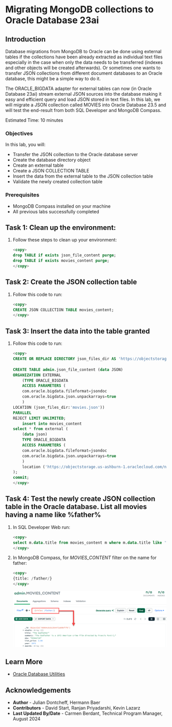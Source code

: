 # Migrating MongoDB collections to Oracle Database 23ai

## Introduction

Database migrations from MongoDB to Oracle can be done using external tables if the collections have been already extracted as individual text files especially in the case when only the data needs to be transferred (indexes and other objects will be created afterwards). Or sometimes one wants to transfer JSON collections from different document databases to an Oracle database, this might be a simple way to do it.

The ORACLE_BIGDATA adapter for external tables can now (in Oracle Database 23ai) stream external JSON sources into the database making it easy and efficient query and load JSON stored in text files. In this lab, we will migrate a JSON collection called MOVIES into Oracle Database 23.5 and will test the end-result from both SQL Developer and MongoDB Compass.

Estimated Time: 10 minutes

### Objectives

In this lab, you will:

- Transfer the JSON collection to the Oracle database server
- Create the database directory object
- Create an external table
- Create a JSON COLLECTION TABLE
- Insert the data from the external table to the JSON collection table
- Validate the newly created collection table

### Prerequisites

- MongoDB Compass installed on your machine
- All previous labs successfully completed

## Task 1: Clean up the environment:

1. Follow these steps to clean up your environment:

    ```sql
    <copy>
    drop TABLE if exists json_file_content purge;
    drop TABLE if exists movies_content purge;
    </copy>
    ```

## Task 2: Create the JSON collection table

1. Follow this code to run:

    ```sql
    <copy>
    CREATE JSON COLLECTION TABLE movies_content;
    </copy>
    ```

## Task 3: Insert the data into the table granted

1. Follow this code to run:

    ```sql
    <copy>
    CREATE OR REPLACE DIRECTORY json_files_dir AS 'https://objectstorage.us-ashburn-1.oraclecloud.com/n/c4u04/b/moviestream_gold/o/movie';
    
    CREATE TABLE admin.json_file_content (data JSON)
    ORGANIZATION EXTERNAL
        (TYPE ORACLE_BIGDATA
        ACCESS PARAMETERS (
        com.oracle.bigdata.fileformat=jsondoc
        com.oracle.bigdata.json.unpackarrays=true
        )
    LOCATION (json_files_dir:'movies.json'))
    PARALLEL
    REJECT LIMIT UNLIMITED;
        insert into movies_content
    select * from external (
        (data json)
        TYPE ORACLE_BIGDATA
        ACCESS PARAMETERS (
        com.oracle.bigdata.fileformat=jsondoc
        com.oracle.bigdata.json.unpackarrays=true
        )
        location ('https://objectstorage.us-ashburn-1.oraclecloud.com/n/c4u04/b/moviestream_gold/o/movie/movies.json')
    );
    commit;
    </copy>
    ```

## Task 4: Test the newly create JSON collection table in the Oracle database. List all movies having a name like %father%


1. In SQL Developer Web run:
    ```sql
    <copy>
    select m.data.title from movies_content m where m.data.title like '%father%';
    </copy>

    ```

2. In MongoDB Compass, for _MOVIES\_CONTENT_ filter on the name for father:

    ```sql
    <copy>
    {title: /father/}
    </copy>
    ```
    ![Filter by name](images/filter_by_name.png)

## Learn More

* [Oracle Database Utilities ](https://docs.oracle.com/en/database/oracle/oracle-database/23/sutil/oracle-bigdata-access-driver.html#GUID-6D3221AD-9674-4BC0-B622-809A1F6569F9)

## Acknowledgements

* **Author** - Julian Dontcheff, Hermann Baer
* **Contributors** -  David Start, Ranjan Priyadarshi, Kevin Lazarz
* **Last Updated By/Date** - Carmen Berdant, Technical Program Manager, August 2024